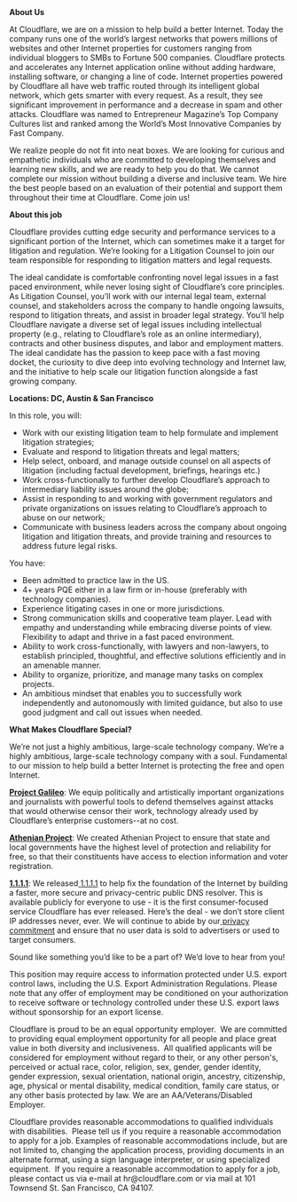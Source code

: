 <div class="content-intro">
	<div><strong>About Us</strong></div>
	<div>
		<p>At Cloudflare, we are on a mission to help build a better Internet. Today the company runs one of the world’s largest networks that powers millions of websites and other Internet properties for customers ranging from individual bloggers to SMBs to Fortune 500 companies. Cloudflare protects and accelerates any Internet application online without adding hardware, installing software, or changing a line of code. Internet properties powered by Cloudflare all have web traffic routed through its intelligent global network, which gets smarter with every request. As a result, they see significant improvement in performance and a decrease in spam and other attacks. Cloudflare was named to Entrepreneur Magazine’s Top Company Cultures list and ranked among the World’s Most Innovative Companies by Fast Company.&nbsp;</p>
		<p><span style="font-weight: 400;">We realize people do not fit into neat boxes. We are looking for curious and empathetic individuals who are committed to developing themselves and learning new skills, and we are ready to help you do that. We cannot complete our mission without building a diverse and inclusive team. We hire the best people based on an evaluation of their potential and support them throughout their time at Cloudflare. Come join us!&nbsp;</span></p>
	</div>
</div>
<p><strong>About this job</strong></p>
<p>Cloudflare provides cutting edge security and performance services to a significant portion of the Internet, which can sometimes make it a target for litigation and regulation. We’re looking for a Litigation Counsel to join our team responsible for responding to litigation matters and legal requests.</p>
<p>The ideal candidate is comfortable confronting novel legal issues in a fast paced environment, while never losing sight of Cloudflare’s core principles. As Litigation Counsel, you’ll work with our internal legal team, external counsel, and stakeholders across the company to handle ongoing lawsuits, respond to litigation threats, and assist in broader legal strategy. You’ll help Cloudflare navigate a diverse set of legal issues including intellectual property (e.g., relating to Cloudflare’s role as an online intermediary), contracts and other business disputes, and labor and employment matters. The ideal candidate has the passion to keep pace with a fast moving docket, the curiosity to dive deep into evolving technology and Internet law, and the initiative to help scale our litigation function alongside a fast growing company.&nbsp;</p>
<p><strong>Locations: DC, Austin &amp; San Francisco</strong></p>
<p>In this role, you will:</p>
<ul>
	<li>Work with our existing litigation team to help formulate and implement litigation strategies;</li>
	<li>Evaluate and respond to litigation threats and legal matters;</li>
	<li>Help select, onboard, and manage outside counsel on all aspects of litigation (including factual development, briefings, hearings etc.)</li>
	<li>Work cross-functionally to further develop Cloudflare’s approach to intermediary liability issues around the globe;</li>
	<li>Assist in responding to and working with government regulators and private organizations on issues relating to Cloudflare’s approach to abuse on our network;</li>
	<li>Communicate with business leaders across the company about ongoing litigation and litigation threats, and provide training and resources to address future legal risks.</li>
</ul>
<p>You have:</p>
<ul>
	<li>Been admitted to practice law in the US.</li>
	<li>4+ years PQE either in a law firm or in-house (preferably with technology companies).</li>
	<li>Experience litigating cases in one or more jurisdictions.&nbsp;</li>
	<li>Strong communication skills and cooperative team player. Lead with empathy and understanding while embracing diverse points of view. Flexibility to adapt and thrive in a fast paced environment.</li>
	<li>Ability to work cross-functionally, with lawyers and non-lawyers, to establish principled, thoughtful, and effective solutions efficiently and in an amenable manner.</li>
	<li>Ability to organize, prioritize, and manage many tasks on complex projects.</li>
	<li>An ambitious mindset that enables you to successfully work independently and autonomously with limited guidance, but also to use good judgment and call out issues when needed.</li>
</ul>
<div class="content-conclusion">
	<p><strong>What Makes Cloudflare Special?</strong></p>
	<p><span style="font-weight: 400;">We’re not just a highly ambitious, large-scale technology company. We’re a highly ambitious, large-scale technology company with a soul. Fundamental to our mission to help build a better Internet is protecting the free and open Internet.</span></p>
	<p><a href="https://blog.cloudflare.com/protecting-free-expression-online/"><strong>Project Galileo</strong></a><span style="font-weight: 400;">: We equip politically and artistically important organizations and journalists with powerful tools to defend themselves against attacks that would otherwise censor their work, technology already used by Cloudflare’s enterprise customers--at no cost.</span></p>
	<p><strong><a href="https://www.cloudflare.com/athenian/">Athenian Project</a></strong><span style="font-weight: 400;">: We created Athenian Project to ensure that state and local governments have the highest level of protection and reliability for free, so that their constituents have access to election information and voter registration.</span></p>
	<p><a href="https://1.1.1.1/"><strong>1.1.1.1</strong></a><span style="font-weight: 400;">: We released</span><a href="https://1.1.1.1/"> <span style="font-weight: 400;">1.1.1.1</span></a><span style="font-weight: 400;"> to help fix the foundation of the Internet by building a faster, more secure and privacy-centric public DNS resolver. This is available publicly for everyone to use - it is the first consumer-focused service Cloudflare has ever released. Here’s the deal - we don’t store client IP addresses never, ever. We will continue to abide by our</span><a href="https://developers.cloudflare.com/1.1.1.1/privacy/public-dns-resolver"> privacy commitment</a><span style="font-weight: 400;"> and ensure that no user data is sold to advertisers or used to target consumers.</span></p>
	<p><span style="font-weight: 400;">Sound like something you’d like to be a part of? We’d love to hear from you!</span></p>
	<p><span style="font-weight: 400;">This position may require access to information protected under U.S. export control laws, including the U.S. Export Administration Regulations. Please note that any offer of employment may be conditioned on your authorization to receive software or technology controlled under these U.S. export laws without sponsorship for an export license.</span></p>
	<p><span style="font-weight: 400;">Cloudflare is proud to be an equal opportunity employer. &nbsp;We are committed to providing equal employment opportunity for all people and place great value in both diversity and inclusiveness. &nbsp;All qualified applicants will be considered for employment without regard to their, or any other person's, perceived or actual</span> <span style="font-weight: 400;">race, color, religion, sex, gender, gender identity, gender expression, sexual orientation, national origin, ancestry, citizenship, age, physical or mental disability, medical condition, family care status, or any other basis protected by law. </span><span style="font-weight: 400;">We are an AA/Veterans/Disabled Employer.</span></p>
	<p><span style="font-weight: 400;">Cloudflare provides reasonable accommodations to qualified individuals with disabilities. &nbsp;Please tell us if you require a reasonable accommodation to apply for a job. Examples of reasonable accommodations include, but are not limited to, changing the application process, providing documents in an alternate format, using a sign language interpreter, or using specialized equipment. &nbsp;If you require a reasonable accommodation to apply for a job, please contact us via e-mail at </span><span style="font-weight: 400;">hr@cloudflare.com</span><span style="font-weight: 400;"> or via mail at 101 Townsend St. San Francisco, CA 94107.</span></p>
</div>